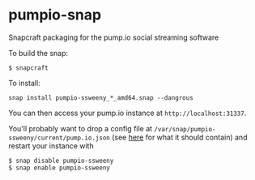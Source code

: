 # pumpio-snap
Snapcraft packaging for the pump.io social streaming software

To build the snap:
```
$ snapcraft
```

To install:
```
snap install pumpio-ssweeny_*_amd64.snap --dangrous
```

You can then access your pump.io instance at `http://localhost:31337`.

You'll probably want to drop a config file at `/var/snap/pumpio-ssweeny/current/pump.io.json` (see [here](https://github.com/pump-io/pump.io#configuration) for what it should contain) and restart your instance with
```
$ snap disable pumpio-ssweeny
$ snap enable pumpio-ssweeny
```

